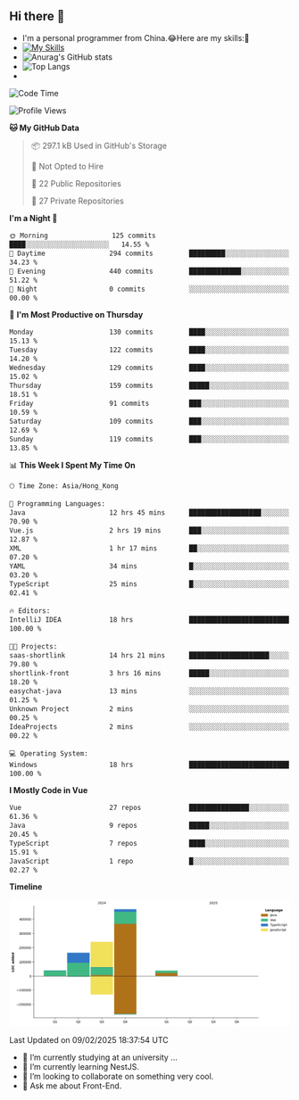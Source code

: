 ## Hi there 👋
- I'm a personal programmer from China.😂Here are my skills:🤔
- [![My Skills](https://skillicons.dev/icons?i=js,html,css,vue,typescript,java,golang)](https://skillicons.dev)
- ![Anurag's GitHub stats](https://github-readme-stats.vercel.app/api?username=FluffyChi-Xing&count_private=true&show_icons=true&theme=radical)
- ![Top Langs](https://github-readme-stats.vercel.app/api/top-langs/?username=FluffyChi-Xing)
- <!--START_SECTION:waka-->
![Code Time](http://img.shields.io/badge/Code%20Time-1%2C091%20hrs%2052%20mins-blue)

![Profile Views](http://img.shields.io/badge/Profile%20Views-0-blue)

**🐱 My GitHub Data** 

> 📦 297.1 kB Used in GitHub's Storage 
 > 
> 🚫 Not Opted to Hire
 > 
> 📜 22 Public Repositories 
 > 
> 🔑 27 Private Repositories 
 > 
**I'm a Night 🦉** 

```text
🌞 Morning                125 commits         ████░░░░░░░░░░░░░░░░░░░░░   14.55 % 
🌆 Daytime                294 commits         █████████░░░░░░░░░░░░░░░░   34.23 % 
🌃 Evening                440 commits         █████████████░░░░░░░░░░░░   51.22 % 
🌙 Night                  0 commits           ░░░░░░░░░░░░░░░░░░░░░░░░░   00.00 % 
```
📅 **I'm Most Productive on Thursday** 

```text
Monday                   130 commits         ████░░░░░░░░░░░░░░░░░░░░░   15.13 % 
Tuesday                  122 commits         ████░░░░░░░░░░░░░░░░░░░░░   14.20 % 
Wednesday                129 commits         ████░░░░░░░░░░░░░░░░░░░░░   15.02 % 
Thursday                 159 commits         █████░░░░░░░░░░░░░░░░░░░░   18.51 % 
Friday                   91 commits          ███░░░░░░░░░░░░░░░░░░░░░░   10.59 % 
Saturday                 109 commits         ███░░░░░░░░░░░░░░░░░░░░░░   12.69 % 
Sunday                   119 commits         ███░░░░░░░░░░░░░░░░░░░░░░   13.85 % 
```


📊 **This Week I Spent My Time On** 

```text
🕑︎ Time Zone: Asia/Hong_Kong

💬 Programming Languages: 
Java                     12 hrs 45 mins      ██████████████████░░░░░░░   70.90 % 
Vue.js                   2 hrs 19 mins       ███░░░░░░░░░░░░░░░░░░░░░░   12.87 % 
XML                      1 hr 17 mins        ██░░░░░░░░░░░░░░░░░░░░░░░   07.20 % 
YAML                     34 mins             █░░░░░░░░░░░░░░░░░░░░░░░░   03.20 % 
TypeScript               25 mins             █░░░░░░░░░░░░░░░░░░░░░░░░   02.41 % 

🔥 Editors: 
IntelliJ IDEA            18 hrs              █████████████████████████   100.00 % 

🐱‍💻 Projects: 
saas-shortlink           14 hrs 21 mins      ████████████████████░░░░░   79.80 % 
shortlink-front          3 hrs 16 mins       █████░░░░░░░░░░░░░░░░░░░░   18.20 % 
easychat-java            13 mins             ░░░░░░░░░░░░░░░░░░░░░░░░░   01.25 % 
Unknown Project          2 mins              ░░░░░░░░░░░░░░░░░░░░░░░░░   00.25 % 
IdeaProjects             2 mins              ░░░░░░░░░░░░░░░░░░░░░░░░░   00.22 % 

💻 Operating System: 
Windows                  18 hrs              █████████████████████████   100.00 % 
```

**I Mostly Code in Vue** 

```text
Vue                      27 repos            ███████████████░░░░░░░░░░   61.36 % 
Java                     9 repos             █████░░░░░░░░░░░░░░░░░░░░   20.45 % 
TypeScript               7 repos             ████░░░░░░░░░░░░░░░░░░░░░   15.91 % 
JavaScript               1 repo              █░░░░░░░░░░░░░░░░░░░░░░░░   02.27 % 
```



**Timeline**

![Lines of Code chart](https://raw.githubusercontent.com/FluffyChi-Xing/FluffyChi-Xing/main/assets/bar_graph.png)


 Last Updated on 09/02/2025 18:37:54 UTC
<!--END_SECTION:waka-->
- 🔭 I’m currently studying at an university ...
- 🌱 I’m currently learning NestJS.
- 👯 I’m looking to collaborate on something very cool.
- 💬 Ask me about Front-End.
